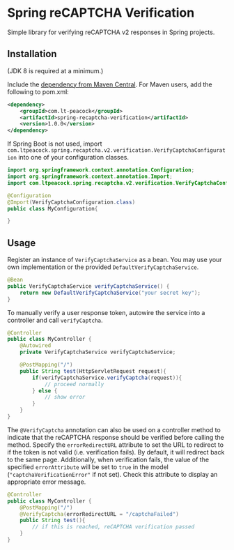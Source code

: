 # Spring reCAPTCHA Verification
Simple library for verifying reCAPTCHA v2 responses in Spring projects.

## Installation
(JDK 8 is required at a minimum.)

Include the [dependency from Maven Central](https://search.maven.org/artifact/com.lt-peacock/spring-recaptcha-verification). For Maven users, add the following to pom.xml:

```xml
<dependency>
	<groupId>com.lt-peacock</groupId>
	<artifactId>spring-recaptcha-verification</artifactId>
	<version>1.0.0</version>
</dependency>
```

If Spring Boot is not used, import `com.ltpeacock.spring.recaptcha.v2.verification.VerifyCaptchaConfiguration` into one of your configuration classes.

```java
import org.springframework.context.annotation.Configuration;
import org.springframework.context.annotation.Import;
import com.ltpeacock.spring.recaptcha.v2.verification.VerifyCaptchaConfiguration;

@Configuration
@Import(VerifyCaptchaConfiguration.class)
public class MyConfiguration{

}
```

## Usage
Register an instance of `VerifyCaptchaService` as a bean. You may use your own implementation or the provided `DefaultVerifyCaptchaService`.

```java
@Bean
public VerifyCaptchaService verifyCaptchaService() {
	return new DefaultVerifyCaptchaService("your secret key");
}
```

To manually verify a user response token, autowire the service into a controller and call `verifyCaptcha`.

```java
@Controller
public class MyController {
	@Autowired
	private VerifyCaptchaService verifyCaptchaService;

	@PostMapping("/")
	public String test(HttpServletRequest request){
		if(verifyCaptchaService.verifyCaptcha(request)){
			// proceed normally
		} else {
			// show error
		}
	}
}
```

The `@VerifyCaptcha` annotation can also be used on a controller method to indicate that the reCAPTCHA response should be verified before calling the method. Specify the `errorRedirectURL` attribute to set the URL to redirect to if the token is not valid (i.e. verification fails). By default, it will redirect back to the same page. Additionally, when verification fails, the value of the specified `errorAttribute` will be set to `true` in the model (`"captchaVerificationError"` if not set). Check this attribute to display an appropriate error message. 

```java
@Controller
public class MyController {
	@PostMapping("/")
	@VerifyCaptcha(errorRedirectURL = "/captchaFailed")
	public String test(){
		// if this is reached, reCAPTCHA verification passed
	}
}
```